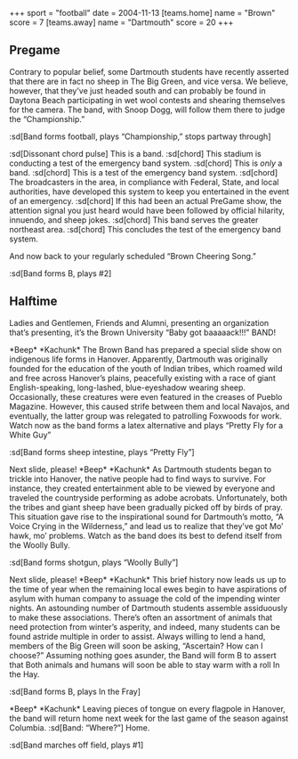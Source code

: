 +++
sport = "football"
date = 2004-11-13
[teams.home]
name = "Brown"
score = 7
[teams.away]
name = "Dartmouth"
score = 20
+++

## Pregame

Contrary to popular belief, some Dartmouth students have recently asserted that there are in fact no sheep in The Big Green, and vice versa. We believe, however, that they’ve just headed south and can probably be found in Daytona Beach participating in wet wool contests and shearing themselves for the camera. The band, with Snoop Dogg, will follow them there to judge the “Championship.”

:sd[Band forms football, plays “Championship,” stops partway through]

:sd[Dissonant chord pulse] This is a band. :sd[chord] This stadium is conducting a test of the emergency band system. :sd[chord] This is _only_ a band. :sd[chord] This is a test of the emergency band system. :sd[chord] The broadcasters in the area, in compliance with Federal, State, and local authorities, have developed this system to keep you entertained in the event of an emergency. :sd[chord] If this had been an actual PreGame show, the attention signal you just heard would have been followed by official hilarity, innuendo, and sheep jokes. :sd[chord] This band serves the greater northeast area. :sd[chord] This concludes the test of the emergency band system.

And now back to your regularly scheduled “Brown Cheering Song.”

:sd[Band forms B, plays #2]

## Halftime

Ladies and Gentlemen, Friends and Alumni, presenting an organization that’s presenting, it’s the Brown University “Baby got baaaaack!!!” BAND!

\*Beep\* \*Kachunk\* The Brown Band has prepared a special slide show on indigenous life forms in Hanover. Apparently, Dartmouth was originally founded for the education of the youth of Indian tribes, which roamed wild and free across Hanover’s plains, peacefully existing with a race of giant English-speaking, long-lashed, blue-eyeshadow wearing sheep. Occasionally, these creatures were even featured in the creases of Pueblo Magazine. However, this caused strife between them and local Navajos, and eventually, the latter group was relegated to patrolling Foxwoods for work. Watch now as the band forms a latex alternative and plays “Pretty Fly for a White Guy”

:sd[Band forms sheep intestine, plays “Pretty Fly”]

Next slide, please! \*Beep\* \*Kachunk\* As Dartmouth students began to trickle into Hanover, the native people had to find ways to survive. For instance, they created entertainment able to be viewed by everyone and traveled the countryside performing as adobe acrobats. Unfortunately, both the tribes and giant sheep have been gradually picked off by birds of pray. This situation gave rise to the inspirational sound for Dartmouth’s motto, “A Voice Crying in the Wilderness,” and lead us to realize that they’ve got Mo’ hawk, mo’ problems. Watch as the band does its best to defend itself from the Woolly Bully.

:sd[Band forms shotgun, plays “Woolly Bully”]

Next slide, please! \*Beep\* \*Kachunk\* This brief history now leads us up to the time of year when the remaining local ewes begin to have aspirations of asylum with human company to assuage the cold of the impending winter nights. An astounding number of Dartmouth students assemble assiduously to make these associations. There’s often an assortment of animals that need protection from winter’s asperity, and indeed, many students can be found astride multiple in order to assist. Always willing to lend a hand, members of the Big Green will soon be asking, “Ascertain? How can I choose?” Assuming nothing goes asunder, the Band will form B to assert that Both animals and humans will soon be able to stay warm with a roll In the Hay.

:sd[Band forms B, plays In the Fray]

\*Beep\* \*Kachunk\* Leaving pieces of tongue on every flagpole in Hanover, the band will return home next week for the last game of the season against Columbia. :sd[Band: “Where?”] Home.

:sd[Band marches off field, plays #1]
